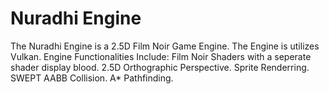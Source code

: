 # Nuradhi Engine
The Nuradhi Engine is a 2.5D Film Noir Game Engine.
The Engine is utilizes Vulkan.
Engine Functionalities Include:
  Film Noir Shaders with a seperate shader display blood.
  2.5D Orthographic Perspective.
  Sprite Renderring.
  SWEPT AABB Collision.
  A* Pathfinding.
